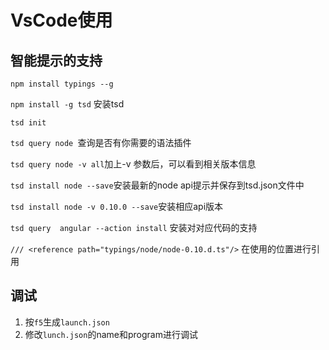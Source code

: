 # VsCode使用

## 智能提示的支持

`npm install typings --g`

`npm install -g tsd` 安装tsd

`tsd init`

`tsd query node `查询是否有你需要的语法插件

`tsd query node -v all`加上-v 参数后，可以看到相关版本信息

`tsd install node --save`安装最新的node api提示并保存到tsd.json文件中

`tsd install node -v 0.10.0 --save`安装相应api版本

`tsd query  angular --action install` 安装对对应代码的支持

`/// <reference path="typings/node/node-0.10.d.ts"/>` 在使用的位置进行引用

## 调试

1. 按`f5`生成`launch.json`
2. 修改`lunch.json`的name和program进行调试



